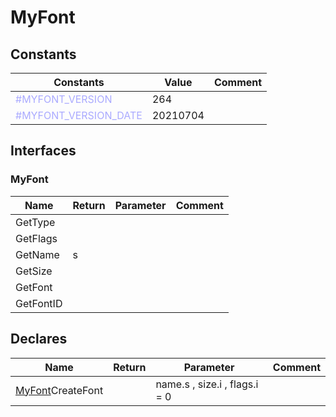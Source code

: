 
# MyFont

## Constants

|Constants|Value|Comment|
| --- | --- | --- |
|<span style="color:#AAAAFF">\#MYFONT\_VERSION</span>| 264||
|<span style="color:#AAAAFF">\#MYFONT\_VERSION\_DATE</span>| 20210704||


## Interfaces


### MyFont
|Name|Return|Parameter|Comment|
| --- | --- | --- | --- |
|GetType||||
|GetFlags||||
|GetName|s|||
|GetSize||||
|GetFont||||
|GetFontID||||


## Declares

|Name|Return|Parameter|Comment|
| --- | --- | --- | --- |
|[MyFont](#MyFont)CreateFont||name.s , size.i , flags.i = 0||



